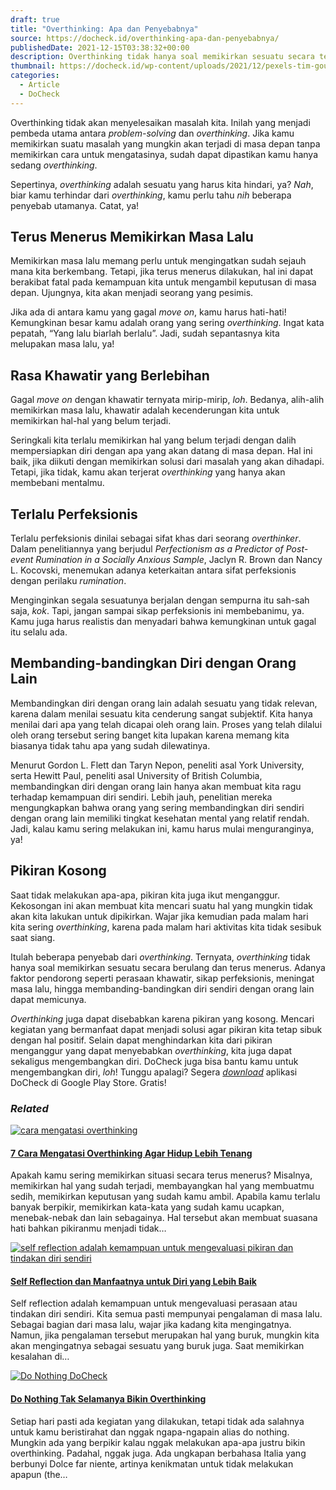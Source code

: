 ```yaml
---
draft: true
title: "Overthinking: Apa dan Penyebabnya"
source: https://docheck.id/overthinking-apa-dan-penyebabnya/
publishedDate: 2021-12-15T03:38:32+00:00
description: Overthinking tidak hanya soal memikirkan sesuatu secara terus menerus. Ada beberapa faktor yang menyebabkannya. Berikut beberapa faktornya!
thumbnail: https://docheck.id/wp-content/uploads/2021/12/pexels-tim-gouw-52608-2-1200x800.jpg
categories:
  - Article
  - DoCheck
---
```


Overthinking tidak akan menyelesaikan masalah kita. Inilah yang menjadi pembeda utama antara _problem-solving_ dan _overthinking_. Jika kamu memikirkan suatu masalah yang mungkin akan terjadi di masa depan tanpa memikirkan cara untuk mengatasinya, sudah dapat dipastikan kamu hanya sedang _overthinking_.

Sepertinya, _overthinking_ adalah sesuatu yang harus kita hindari, ya? _Nah_, biar kamu terhindar dari _overthinking_, kamu perlu tahu _nih_ beberapa penyebab utamanya. Catat, ya!

## **Terus Menerus Memikirkan Masa Lalu**

Memikirkan masa lalu memang perlu untuk mengingatkan sudah sejauh mana kita berkembang. Tetapi, jika terus menerus dilakukan, hal ini dapat berakibat fatal pada kemampuan kita untuk mengambil keputusan di masa depan. Ujungnya, kita akan menjadi seorang yang pesimis.

Jika ada di antara kamu yang gagal _move on_, kamu harus hati-hati! Kemungkinan besar kamu adalah orang yang sering _overthinking_. Ingat kata pepatah, “Yang lalu biarlah berlalu”. Jadi, sudah sepantasnya kita melupakan masa lalu, ya!

## **Rasa Khawatir yang Berlebihan**

Gagal _move on_ dengan khawatir ternyata mirip-mirip, _loh_. Bedanya, alih-alih memikirkan masa lalu, khawatir adalah kecenderungan kita untuk memikirkan hal-hal yang belum terjadi.

Seringkali kita terlalu memikirkan hal yang belum terjadi dengan dalih mempersiapkan diri dengan apa yang akan datang di masa depan. Hal ini baik, jika diikuti dengan memikirkan solusi dari masalah yang akan dihadapi. Tetapi, jika tidak, kamu akan terjerat _overthinking_ yang hanya akan membebani mentalmu.

## **Terlalu Perfeksionis**

Terlalu perfeksionis dinilai sebagai sifat khas dari seorang _overthinker_. Dalam penelitiannya yang berjudul _Perfectionism as a Predictor of Post-event Rumination in a Socially Anxious Sample_, Jaclyn R. Brown dan Nancy L. Kocovski, menemukan adanya keterkaitan antara sifat perfeksionis dengan perilaku _rumination_.

Menginginkan segala sesuatunya berjalan dengan sempurna itu sah-sah saja, _kok_. Tapi, jangan sampai sikap perfeksionis ini membebanimu, ya. Kamu juga harus realistis dan menyadari bahwa kemungkinan untuk gagal itu selalu ada.

## **Membanding-bandingkan Diri dengan Orang Lain**

Membandingkan diri dengan orang lain adalah sesuatu yang tidak relevan, karena dalam menilai sesuatu kita cenderung sangat subjektif. Kita hanya menilai dari apa yang telah dicapai oleh orang lain. Proses yang telah dilalui oleh orang tersebut sering banget kita lupakan karena memang kita biasanya tidak tahu apa yang sudah dilewatinya.

Menurut Gordon L. Flett dan Taryn Nepon, peneliti asal York University, serta Hewitt Paul, peneliti asal University of British Columbia, membandingkan diri dengan orang lain hanya akan membuat kita ragu terhadap kemampuan diri sendiri. Lebih jauh, penelitian mereka mengungkapkan bahwa orang yang sering membandingkan diri sendiri dengan orang lain memiliki tingkat kesehatan mental yang relatif rendah. Jadi, kalau kamu sering melakukan ini, kamu harus mulai menguranginya, ya!

## **Pikiran Kosong**

Saat tidak melakukan apa-apa, pikiran kita juga ikut menganggur. Kekosongan ini akan membuat kita mencari suatu hal yang mungkin tidak akan kita lakukan untuk dipikirkan. Wajar jika kemudian pada malam hari kita sering _overthinking_, karena pada malam hari aktivitas kita tidak sesibuk saat siang.

Itulah beberapa penyebab dari _overthinking_. Ternyata, _overthinking_ tidak hanya soal memikirkan sesuatu secara berulang dan terus menerus. Adanya faktor pendorong seperti perasaan khawatir, sikap perfeksionis, meningat masa lalu, hingga membanding-bandingkan diri sendiri dengan orang lain dapat memicunya.

_Overthinking_ juga dapat disebabkan karena pikiran yang kosong. Mencari kegiatan yang bermanfaat dapat menjadi solusi agar pikiran kita tetap sibuk dengan hal positif. Selain dapat menghindarkan kita dari pikiran menganggur yang dapat menyebabkan _overthinking_, kita juga dapat sekaligus mengembangkan diri. DoCheck juga bisa bantu kamu untuk mengembangkan diri, _loh_! Tunggu apalagi? Segera _[download](https://play.google.com/store/apps/details?id=com.docheck.docheck)_ aplikasi DoCheck di Google Play Store. Gratis!

### _Related_

[![cara mengatasi overthinking](https://i1.wp.com/docheck.id/wp-content/uploads/2023/01/cara-menenangkan-hati-dan-pikiran.jpg?resize=350%2C200&ssl=1)](https://docheck.id/cara-mengatasi-overthinking/ "7 Cara Mengatasi Overthinking Agar Hidup Lebih Tenang")

#### [7 Cara Mengatasi Overthinking Agar Hidup Lebih Tenang](https://docheck.id/cara-mengatasi-overthinking/ "7 Cara Mengatasi Overthinking Agar Hidup Lebih Tenang")

Apakah kamu sering memikirkan situasi secara terus menerus? Misalnya, memikirkan hal yang sudah terjadi, membayangkan hal yang membuatmu sedih, memikirkan keputusan yang sudah kamu ambil. Apabila kamu terlalu banyak berpikir, memikirkan kata-kata yang sudah kamu ucapkan, menebak-nebak dan lain sebagainya. Hal tersebut akan membuat suasana hati bahkan pikiranmu menjadi tidak…

[![self reflection adalah kemampuan untuk mengevaluasi pikiran dan tindakan diri sendiri](https://i2.wp.com/docheck.id/wp-content/uploads/2021/12/pexels-cottonbro-88622671.jpg?resize=350%2C200&ssl=1)](https://docheck.id/self-reflection-dan-manfaatnya-untuk-diri-yang-lebih-baik/ "Self Reflection dan Manfaatnya untuk Diri yang Lebih Baik")

#### [Self Reflection dan Manfaatnya untuk Diri yang Lebih Baik](https://docheck.id/self-reflection-dan-manfaatnya-untuk-diri-yang-lebih-baik/ "Self Reflection dan Manfaatnya untuk Diri yang Lebih Baik")

Self reflection adalah kemampuan untuk mengevaluasi perasaan atau tindakan diri sendiri. Kita semua pasti mempunyai pengalaman di masa lalu. Sebagai bagian dari masa lalu, wajar jika kadang kita mengingatnya. Namun, jika pengalaman tersebut merupakan hal yang buruk, mungkin kita akan mengingatnya sebagai sesuatu yang buruk juga. Saat memikirkan kesalahan di…

[![Do Nothing DoCheck](https://i0.wp.com/docheck.id/wp-content/uploads/2022/04/Do-Nothing-Article-DoCheck.jpg?resize=350%2C200&ssl=1)](https://docheck.id/do-nothing-tak-selamanya-bikin-overthinking/ "Do Nothing Tak Selamanya Bikin Overthinking")

#### [Do Nothing Tak Selamanya Bikin Overthinking](https://docheck.id/do-nothing-tak-selamanya-bikin-overthinking/ "Do Nothing Tak Selamanya Bikin Overthinking")

Setiap hari pasti ada kegiatan yang dilakukan, tetapi tidak ada salahnya untuk kamu beristirahat dan nggak ngapa-ngapain alias do nothing. Mungkin ada yang berpikir kalau nggak melakukan apa-apa justru bikin overthinking. Padahal, nggak juga. Ada ungkapan berbahasa Italia yang berbunyi Dolce far niente, artinya kenikmatan untuk tidak melakukan apapun (the…
